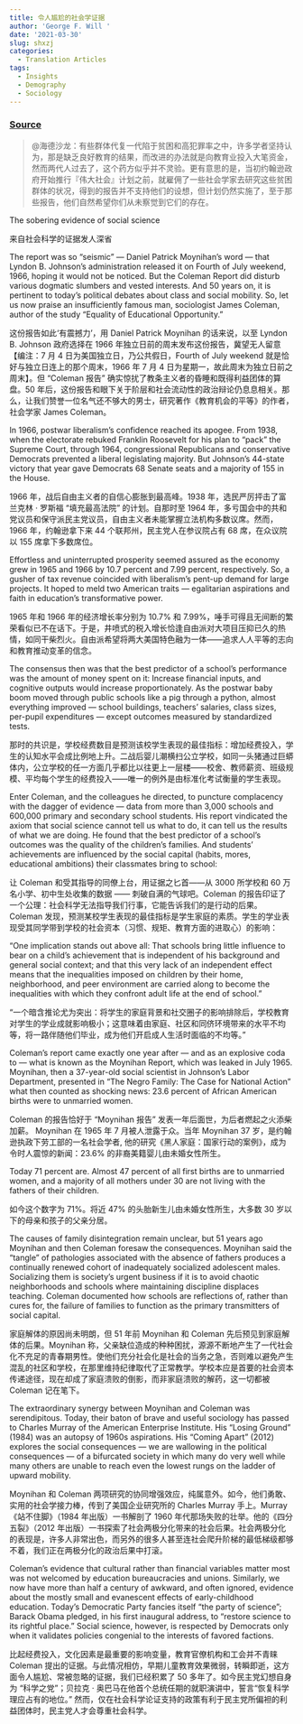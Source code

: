 ```yaml
---
title: 令人尴尬的社会学证据
author: 'George F. Will '
date: '2021-03-30'
slug: shxzj
categories:
  - Translation Articles
tags:
  - Insights
  - Demography
  - Sociology
---
```



### [Source](https://translations.headsalon.org/post/2016/12/令人尴尬的社会学证据/)


>@海德沙龙：有些群体代复一代陷于贫困和高犯罪率之中，许多学者坚持认为，那是缺乏良好教育的结果，而改进的办法就是向教育业投入大笔资金，然而两代人过去了，这个药方似乎并不灵验。更有意思的是，当初约翰逊政府开始推行『伟大社会』计划之前，就雇佣了一些社会学家去研究这些贫困群体的状况，得到的报告并不支持他们的设想，但计划仍然实施了，至于那些报告，他们自然希望你们从未察觉到它们的存在。

The sobering evidence of social science

来自社会科学的证据发人深省

The report was so “seismic” — Daniel Patrick Moynihan’s word — that Lyndon B. Johnson’s administration released it on Fourth of July weekend, 1966, hoping it would not be noticed. But the Coleman Report did disturb various dogmatic slumbers and vested interests. And 50 years on, it is pertinent to today’s political debates about class and social mobility. So, let us now praise an insufficiently famous man, sociologist James Coleman, author of the study “Equality of Educational Opportunity.”

这份报告如此‘有震撼力’，用 Daniel Patrick Moynihan 的话来说，以至 Lyndon B. Johnson 政府选择在 1966 年独立日前的周末发布这份报告，冀望无人留意【编注：7 月 4 日为美国独立日，乃公共假日，Fourth of July weekend 就是恰好与独立日连上的那个周末，1966 年 7 月 4 日为星期一，故此周末为独立日前之周末】。但 “Coleman 报告” 确实惊扰了教条主义者的昏睡和既得利益团体的算盘。50 年后，这份报告和眼下关于阶层和社会流动性的政治辩论仍息息相关。那么，让我们赞誉一位名气还不够大的男士，研究著作《教育机会的平等》的作者，社会学家 James Coleman。

In 1966, postwar liberalism’s confidence reached its apogee. From 1938, when the electorate rebuked Franklin Roosevelt for his plan to “pack” the Supreme Court, through 1964, congressional Republicans and conservative Democrats prevented a liberal legislating majority. But Johnson’s 44-state victory that year gave Democrats 68 Senate seats and a majority of 155 in the House.

1966 年，战后自由主义者的自信心膨胀到最高峰。1938 年，选民严厉抨击了富兰克林 · 罗斯福 “填充最高法院” 的计划。自那时至 1964 年，多亏国会中的共和党议员和保守派民主党议员，自由主义者未能掌握立法机构多数议席。然而，1966 年，约翰逊拿下来 44 个联邦州，民主党人在参议院占有 68 席，在众议院以 155 席拿下多数席位。

Effortless and uninterrupted prosperity seemed assured as the economy grew in 1965 and 1966 by 10.7 percent and 7.99 percent, respectively. So, a gusher of tax revenue coincided with liberalism’s pent-up demand for large projects. It hoped to meld two American traits — egalitarian aspirations and faith in education’s transformative power.

1965 年和 1966 年的经济增长率分别为 10.7% 和 7.99%，唾手可得且无间断的繁荣看似已不在话下。于是，井喷式的税入增长恰逢自由派对大项目压抑已久的热情，如同干柴烈火。自由派希望将两大美国特色融为一体——追求人人平等的志向和教育推动变革的信念。

The consensus then was that the best predictor of a school’s performance was the amount of money spent on it: Increase financial inputs, and cognitive outputs would increase proportionately. As the postwar baby boom moved through public schools like a pig through a python, almost everything improved — school buildings, teachers’ salaries, class sizes, per-pupil expenditures — except outcomes measured by standardized tests.

那时的共识是，学校经费数目是预测该校学生表现的最佳指标：增加经费投入，学生的认知水平会成比例地上升。二战后婴儿潮横扫公立学校，如同一头猪通过巨蟒体内，公立学校的任一方面几乎都比以往更上一层楼——校舍、教师薪资、班级规模、平均每个学生的经费投入——唯一的例外是由标准化考试衡量的学生表现。

Enter Coleman, and the colleagues he directed, to puncture complacency with the dagger of evidence — data from more than 3,000 schools and 600,000 primary and secondary school students. His report vindicated the axiom that social science cannot tell us what to do, it can tell us the results of what we are doing. He found that the best predictor of a school’s outcomes was the quality of the children’s families. And students’ achievements are influenced by the social capital (habits, mores, educational ambitions) their classmates bring to school:

让 Coleman 和受其指导的同僚上台，用证据之匕首——从 3000 所学校和 60 万名小学、初中生处收集的数据 —— 刺破自满的气球吧。Coleman 的报告印证了一个公理：社会科学无法指导我们行事，它能告诉我们的是行动的后果。Coleman 发现，预测某校学生表现的最佳指标是学生家庭的素质。学生的学业表现受其同学带到学校的社会资本（习惯、规矩、教育方面的进取心）的影响：

“One implication stands out above all: That schools bring little influence to bear on a child’s achievement that is independent of his background and general social context; and that this very lack of an independent effect means that the inequalities imposed on children by their home, neighborhood, and peer environment are carried along to become the inequalities with which they confront adult life at the end of school.”

“一个暗含推论尤为突出：将学生的家庭背景和社交圈子的影响排除后，学校教育对学生的学业成就影响极小；这意味着由家庭、社区和同侪环境带来的水平不均等，将一路伴随他们毕业，成为他们开启成人生活时面临的不均等。”

Coleman’s report came exactly one year after — and as an explosive coda to — what is known as the Moynihan Report, which was leaked in July 1965. Moynihan, then a 37-year-old social scientist in Johnson’s Labor Department, presented in “The Negro Family: The Case for National Action” what then counted as shocking news: 23.6 percent of African American births were to unmarried women.

Coleman 的报告恰好于 “Moynihan 报告” 发表一年后面世，为后者燃起之火添柴加薪。 Moynihan 在 1965 年 7 月被人泄露于众。当年 Moynihan 37 岁，是约翰逊执政下劳工部的一名社会学者, 他的研究《黑人家庭：国家行动的案例》，成为令时人震惊的新闻：23.6% 的非裔美籍婴儿由未婚女性所生。

Today 71 percent are. Almost 47 percent of all first births are to unmarried women, and a majority of all mothers under 30 are not living with the fathers of their children.

如今这个数字为 71%。将近 47% 的头胎新生儿由未婚女性所生，大多数 30 岁以下的母亲和孩子的父亲分居。

The causes of family disintegration remain unclear, but 51 years ago Moynihan and then Coleman foresaw the consequences. Moynihan said the “tangle” of pathologies associated with the absence of fathers produces a continually renewed cohort of inadequately socialized adolescent males. Socializing them is society’s urgent business if it is to avoid chaotic neighborhoods and schools where maintaining discipline displaces teaching. Coleman documented how schools are reflections of, rather than cures for, the failure of families to function as the primary transmitters of social capital.

家庭解体的原因尚未明朗，但 51 年前 Moynihan 和 Coleman 先后预见到家庭解体的后果。Moynihan 称，父亲缺位造成的种种困扰，源源不断地产生了一代社会化不充足的青春期男性。使他们充分社会化是社会的当务之急，否则难以避免产生混乱的社区和学校，在那里维持纪律取代了正常教学。学校本应是首要的社会资本传递途径，现在却成了家庭溃败的倒影，而非家庭溃败的解药，这一切都被 Coleman 记在笔下。

The extraordinary synergy between Moynihan and Coleman was serendipitous. Today, their baton of brave and useful sociology has passed to Charles Murray of the American Enterprise Institute. His “Losing Ground” (1984) was an autopsy of 1960s aspirations. His “Coming Apart” (2012) explores the social consequences — we are wallowing in the political consequences — of a bifurcated society in which many do very well while many others are unable to reach even the lowest rungs on the ladder of upward mobility.

Moynihan 和 Coleman 两项研究的协同增强效应，纯属意外。如今，他们勇敢、实用的社会学接力棒，传到了美国企业研究所的 Charles Murray 手上。Murray《站不住脚》（1984 年出版）一书解剖了 1960 年代那场失败的壮举。他的《四分五裂》（2012 年出版）一书探索了社会两极分化带来的社会后果。社会两极分化的表现是，许多人非常出色，而另外的很多人甚至连社会爬升阶梯的最低梯级都够不着，我们正在两极分化的政治后果中打滚。

Coleman’s evidence that cultural rather than financial variables matter most was not welcomed by education bureaucracies and unions. Similarly, we now have more than half a century of awkward, and often ignored, evidence about the mostly small and evanescent effects of early-childhood education. Today’s Democratic Party fancies itself “the party of science”; Barack Obama pledged, in his first inaugural address, to “restore science to its rightful place.” Social science, however, is respected by Democrats only when it validates policies congenial to the interests of favored factions.

比起经费投入，文化因素是最重要的影响变量，教育官僚机构和工会并不青睐 Coleman 提出的证据。与此情况相仿，早期儿童教育效果微弱，转瞬即逝，这方面令人尴尬、常被忽略的证据，我们已经积累了 50 多年了。如今民主党幻想自身为 “科学之党”；贝拉克 · 奥巴马在他首个总统任期的就职演讲中，誓言“恢复科学理应占有的地位。” 然而，仅在社会科学论证支持的政策有利于民主党所偏袒的利益团体时，民主党人才会尊重社会科学。
